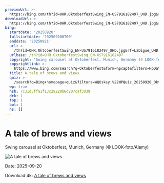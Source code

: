 ```yaml
---
previewUrl: >-
  https://bing.com/th?id=OHR.OktoberfestSwing_EN-US7916182497_UHD.jpg&rf=LaDigue_UHD.jpg&pid=hp&w=1024&h=576&rs=1&c=4
downloadUrl: >-
  https://bing.com/th?id=OHR.OktoberfestSwing_EN-US7916182497_UHD.jpg&rf=LaDigue_UHD.jpg&pid=hp&w=3840&h=2160&rs=1&c=4
bing:
  startdate: '20250920'
  fullstartdate: '202509200700'
  enddate: '20250921'
  url: >-
    /th?id=OHR.OktoberfestSwing_EN-US7916182497_UHD.jpg&rf=LaDigue_UHD.jpg&pid=hp&w=3840&h=2160&rs=1&c=4
  urlbase: /th?id=OHR.OktoberfestSwing_EN-US7916182497
  copyright: 'Swing carousel at Oktoberfest, Munich, Germany (© LOOK-foto/Alamy)'
  copyrightlink: >-
    https://www.bing.com/search?q=Oktoberfest&form=hpcapt&filters=HpDate%3a%2220250920_0700%22
  title: A tale of brews and views
  quiz: >-
    /search?q=Bing+homepage+quiz&filters=WQOskey:%22HPQuiz_20250920_OktoberfestSwing%22&FORM=HPQUIZ
  wp: true
  hsh: 7c31d5ffa1f13c29220b6c207caf3039
  drk: 1
  top: 1
  bot: 1
  hs: []
---
```

# A tale of brews and views

Swing carousel at Oktoberfest, Munich, Germany (© LOOK-foto/Alamy)

![A tale of brews and views](https://bing.com/th?id=OHR.OktoberfestSwing_EN-US7916182497_UHD.jpg&rf=LaDigue_UHD.jpg&pid=hp&w=1024&h=576&rs=1&c=4)

Date: 2025-09-20

Download 4k: [A tale of brews and views](https://bing.com/th?id=OHR.OktoberfestSwing_EN-US7916182497_UHD.jpg&rf=LaDigue_UHD.jpg&pid=hp&w=3840&h=2160&rs=1&c=4)

